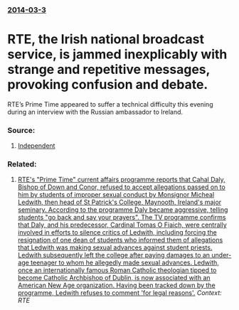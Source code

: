 ### [2014-03-3](/news/2014/03/3/index.md)

# RTE, the Irish national broadcast service, is jammed inexplicably with strange and repetitive messages, provoking confusion and debate. 

RTE’s Prime Time appeared to suffer a technical difficulty this evening during an interview with the Russian ambassador to Ireland.


### Source:

1. [Independent](http://www.independent.ie/irish-news/technical-difficulties-at-rte-leave-viewers-stumped-30058868.html)

### Related:

1. [ RTE's "Prime Time" current affairs programme reports that Cahal Daly, Bishop of Down and Conor, refused to accept allegations passed on to him by students of improper sexual conduct by Monsignor Micheal Ledwith, then head of St Patrick's College, Maynooth, Ireland's major seminary. According to the programme Daly became aggressive, telling students "go back and say your prayers". The TV programme confirms that Daly, and his predecessor, Cardinal Tomas O Fiaich, were centrally involved in efforts to silence critics of Ledwith, including forcing the resignation of one dean of students who informed them of allegations that Ledwith was making sexual advances against student priests. Ledwith subsequently left the college after paying damages to an under-age teenager to whom he allegedly made sexual advances. Ledwith, once an internationally famous Roman Catholic theologian tipped to become Catholic Archbishop of Dublin, is now associated with an American New Age organization. Having been tracked down by the programme, Ledwith refuses to comment 'for legal reasons'.](/news/2003/10/14/rta-s-prime-time-current-affairs-programme-reports-that-cahal-daly-bishop-of-down-and-conor-refused-to-accept-allegations-passed-on-to.md) _Context: RTE_
